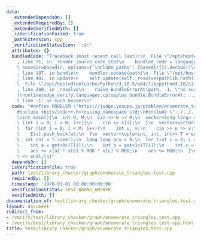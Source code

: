 ```yaml
---
data:
  _extendedDependsOn: []
  _extendedRequiredBy: []
  _extendedVerifiedWith: []
  _isVerificationFailed: true
  _pathExtension: cpp
  _verificationStatusIcon: ':x:'
  attributes: {}
  bundledCode: "Traceback (most recent call last):\n  File \"/opt/hostedtoolcache/Python/3.10.5/x64/lib/python3.10/site-packages/onlinejudge_verify/documentation/build.py\"\
    , line 71, in _render_source_code_stat\n    bundled_code = language.bundle(stat.path,\
    \ basedir=basedir, options={'include_paths': [basedir]}).decode()\n  File \"/opt/hostedtoolcache/Python/3.10.5/x64/lib/python3.10/site-packages/onlinejudge_verify/languages/cplusplus.py\"\
    , line 187, in bundle\n    bundler.update(path)\n  File \"/opt/hostedtoolcache/Python/3.10.5/x64/lib/python3.10/site-packages/onlinejudge_verify/languages/cplusplus_bundle.py\"\
    , line 401, in update\n    self.update(self._resolve(pathlib.Path(included), included_from=path))\n\
    \  File \"/opt/hostedtoolcache/Python/3.10.5/x64/lib/python3.10/site-packages/onlinejudge_verify/languages/cplusplus_bundle.py\"\
    , line 260, in _resolve\n    raise BundleErrorAt(path, -1, \"no such header\"\
    )\nonlinejudge_verify.languages.cplusplus_bundle.BundleErrorAt: ../../../enumerate_triangles.hpp:\
    \ line -1: no such header\n"
  code: "#define PROBLEM \"https://judge.yosupo.jp/problem/enumerate_triangles\"\n\
    #include <bits/stdc++.h>\nusing namespace std;\n#include \"../../../enumerate_triangles.hpp\"\
    \nint main(){\n  int N, M;\n  cin >> N >> M;\n  vector<long long> x(N);\n  for\
    \ (int i = 0; i < N; i++){\n    cin >> x[i];\n  }\n  vector<vector<int>> E(N);\n\
    \  for (int i = 0; i < M; i++){\n    int u, v;\n    cin >> u >> v;\n    E[u].push_back(v);\n\
    \    E[v].push_back(u);\n  }\n  vector<tuple<int, int, int>> T = enumerate_triangles(E);\n\
    \  int cnt = T.size();\n  long long ans = 0;\n  for (int i = 0; i < cnt; i++){\n\
    \    int a = get<0>(T[i]);\n    int b = get<1>(T[i]);\n    int c = get<2>(T[i]);\n\
    \    ans += x[a] * x[b] % MOD * x[c] % MOD;\n    ans %= MOD;\n  }\n  cout << ans\
    \ << endl;\n}"
  dependsOn: []
  isVerificationFile: true
  path: test/library_checker/graph/enumerate_triangles.test.cpp
  requiredBy: []
  timestamp: '1970-01-01 00:00:00+00:00'
  verificationStatus: TEST_WRONG_ANSWER
  verifiedWith: []
documentation_of: test/library_checker/graph/enumerate_triangles.test.cpp
layout: document
redirect_from:
- /verify/test/library_checker/graph/enumerate_triangles.test.cpp
- /verify/test/library_checker/graph/enumerate_triangles.test.cpp.html
title: test/library_checker/graph/enumerate_triangles.test.cpp
---
```

